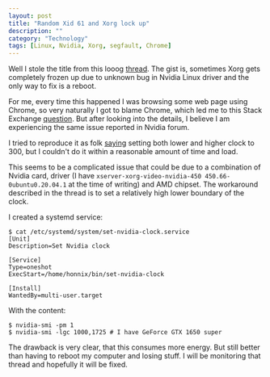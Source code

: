 ```yaml
---
layout: post
title: "Random Xid 61 and Xorg lock up"
description: ""
category: "Technology"
tags: [Linux, Nvidia, Xorg, segfault, Chrome]
---
```


Well I stole the title from this looog
[thread](https://forums.developer.nvidia.com/t/random-xid-61-and-xorg-lock-up/79731/1). The gist is,
sometimes Xorg gets completely frozen up due to unknown bug in Nvidia Linux driver and the only way
to fix is a reboot.

For me, every time this happened I was browsing some web page using Chrome, so very naturally I got
to blame Chrome, which led me to this Stack Exchange
[question](https://unix.stackexchange.com/questions/562458/segfault-in-google-chrome-is-it-nvidia-card-related-how-do-i-find-out).
But after looking into the details, I believe I am experiencing the same issue reported in Nvidia
forum.

I tried to reproduce it as folk
[saying](https://forums.developer.nvidia.com/t/random-xid-61-and-xorg-lock-up/79731/205) setting
both lower and higher clock to 300, but I couldn't do it within a reasonable amount of time and
load.

This seems to be a complicated issue that could be due to a combination of Nvidia card, driver (I
have `xserver-xorg-video-nvidia-450 450.66-0ubuntu0.20.04.1` at the time of writing) and AMD
chipset. The workaround described in the thread is to set a relatively high lower boundary of the
clock.

I created a systemd service:

```shell
$ cat /etc/systemd/system/set-nvidia-clock.service
[Unit]
Description=Set Nvidia clock

[Service]
Type=oneshot
ExecStart=/home/honnix/bin/set-nvidia-clock

[Install]
WantedBy=multi-user.target
```

With the content:

```shell
$ nvidia-smi -pm 1
$ nvidia-smi -lgc 1000,1725 # I have GeForce GTX 1650 super
```

The drawback is very clear, that this consumes more energy. But still better than having to reboot
my computer and losing stuff. I will be monitoring that thread and hopefully it will be fixed.

